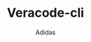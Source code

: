 ---
layout: post
repolink: "https://github.com/adidas/veracode-cli"
title: "Veracode-cli"
description: "Automated way to check application status and DevSecops compliance."
author: "Adidas"
author-link: "https://github.com/adidas"
content-type: "other_integrations"
repo: "github"
repo_title: "Veracode-cli"
---